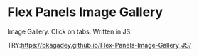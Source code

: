 # Flex Panels Image Gallery

Image Gallery. Click on tabs. Written in JS.

TRY:https://bkagadey.github.io/Flex-Panels-Image-Gallery_JS/
